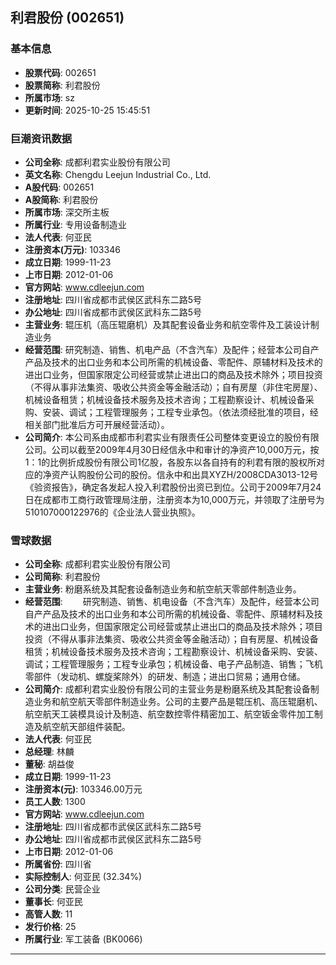 ## 利君股份 (002651)

### 基本信息

- **股票代码**: 002651
- **股票简称**: 利君股份
- **所属市场**: sz
- **更新时间**: 2025-10-25 15:45:51

### 巨潮资讯数据

- **公司全称**: 成都利君实业股份有限公司
- **英文名称**: Chengdu Leejun Industrial Co., Ltd.
- **A股代码**: 002651
- **A股简称**: 利君股份
- **所属市场**: 深交所主板
- **所属行业**: 专用设备制造业
- **法人代表**: 何亚民
- **注册资本(万元)**: 103346
- **成立日期**: 1999-11-23
- **上市日期**: 2012-01-06
- **官方网站**: www.cdleejun.com
- **注册地址**: 四川省成都市武侯区武科东二路5号
- **办公地址**: 四川省成都市武侯区武科东二路5号
- **主营业务**: 辊压机（高压辊磨机）及其配套设备业务和航空零件及工装设计制造业务
- **经营范围**: 研究制造、销售、机电产品（不含汽车）及配件；经营本公司自产产品及技术的出口业务和本公司所需的机械设备、零配件、原辅材料及技术的进出口业务，但国家限定公司经营或禁止进出口的商品及技术除外；项目投资（不得从事非法集资、吸收公共资金等金融活动）；自有房屋（非住宅房屋）、机械设备租赁；机械设备技术服务及技术咨询；工程勘察设计、机械设备采购、安装、调试；工程管理服务；工程专业承包。（依法须经批准的项目，经相关部门批准后方可开展经营活动）。
- **公司简介**: 本公司系由成都市利君实业有限责任公司整体变更设立的股份有限公司。公司以截至2009年4月30日经信永中和审计的净资产10,000万元，按1：1的比例折成股份有限公司1亿股，各股东以各自持有的利君有限的股权所对应的净资产认购股份公司的股份。信永中和出具XYZH/2008CDA3013-12号《验资报告》，确定各发起人投入利君股份出资已到位。公司于2009年7月24日在成都市工商行政管理局注册，注册资本为10,000万元，并领取了注册号为510107000122976的《企业法人营业执照》。

### 雪球数据

- **公司全称**: 成都利君实业股份有限公司
- **公司简称**: 利君股份
- **主营业务**: 粉磨系统及其配套设备制造业务和航空航天零部件制造业务。
- **经营范围**: 　　研究制造、销售、机电设备（不含汽车）及配件，经营本公司自产产品及技术的出口业务和本公司所需的机械设备、零配件、原辅材料及技术的进出口业务，但国家限定公司经营或禁止进出口的商品及技术除外；项目投资（不得从事非法集资、吸收公共资金等金融活动）；自有房屋、机械设备租赁；机械设备技术服务及技术咨询；工程勘察设计、机械设备采购、安装、调试；工程管理服务；工程专业承包；机械设备、电子产品制造、销售；飞机零部件（发动机、螺旋桨除外）的研发、制造；进出口贸易；通用仓储。
- **公司简介**: 成都利君实业股份有限公司的主营业务是粉磨系统及其配套设备制造业务和航空航天零部件制造业务。公司的主要产品是辊压机、高压辊磨机、航空航天工装模具设计及制造、航空数控零件精密加工、航空钣金零件加工制造及航空航天部组件装配。
- **法人代表**: 何亚民
- **总经理**: 林麟
- **董秘**: 胡益俊
- **成立日期**: 1999-11-23
- **注册资本(元)**: 103346.00万元
- **员工人数**: 1300
- **官方网站**: www.cdleejun.com
- **注册地址**: 四川省成都市武侯区武科东二路5号
- **办公地址**: 四川省成都市武侯区武科东二路5号
- **上市日期**: 2012-01-06
- **所属省份**: 四川省
- **实际控制人**: 何亚民 (32.34%)
- **公司分类**: 民营企业
- **董事长**: 何亚民
- **高管人数**: 11
- **发行价格**: 25
- **所属行业**: 军工装备 (BK0066)

---